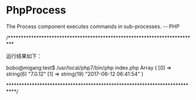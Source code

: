 # PhpProcess
The Process component executes commands in sub-processes. -- PHP


/**************************************************************************

  运行结果如下：

  bobo@migang:test$ /usr/local/php7/bin/php index.php 
  Array
  (
      [0] => string(6) "7.0.12"
      [1] => string(19) "2017-06-12 06:41:54"
  )

***************************************************************************/
